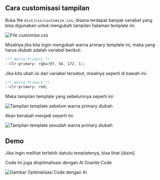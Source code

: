 ## Cara customisasi tampilan

Buka file `dist/css/customize.css`, disana terdapat banyak variabel yang bisa digunakan untuk mengubah tampilan halaman template ini.

![File customize.css](https://iili.io/5YyI2e.md.png)

Misalnya jika kita ingin mengubah warna primary template ini, maka yang harus diubah adalah variabel berikut:

```css
/*? Warna Primary */
--clr-primary: rgba(97, 54, 172, 1);
```

Jika kita ubah isi dari variabel tersebut, misalnya seperti di bawah ini:

```css
/*? Warna Primary */
--clr-primary: red;
```

Maka tampilan template yang sebelumnya seperti ini:

![Tampilan template sebelum warna primary diubah](https://iili.io/5YpL7a.md.png)

Akan berubah menjadi seperti ini:

![Tampilan template sesudah warna primary diubah](https://iili.io/5Yy91t.md.png)

## Demo

Jika ingin melihat terlebih dahulu templatenya, bisa lihat [disini]

Code Ini juga dioptimalisasi dengan AI Granite Code

![Gambar Optimalisasi Code dengan Ai](asset/img/OptimasasiAI_IBM.pnq)
